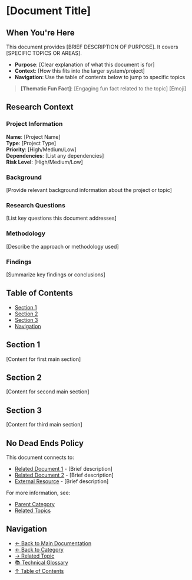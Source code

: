 # [Document Title]

## When You're Here

This document provides [BRIEF DESCRIPTION OF PURPOSE]. It covers [SPECIFIC TOPICS OR AREAS].

- **Purpose**: [Clear explanation of what this document is for]
- **Context**: [How this fits into the larger system/project]
- **Navigation**: Use the table of contents below to jump to specific topics

> **[Thematic Fun Fact]**: [Engaging fun fact related to the topic] [Emoji]

## Research Context

### Project Information

**Name**: [Project Name]  
**Type**: [Project Type]  
**Priority**: [High/Medium/Low]  
**Dependencies**: [List any dependencies]  
**Risk Level**: [High/Medium/Low]

### Background

[Provide relevant background information about the project or topic]

### Research Questions

[List key questions this document addresses]

### Methodology

[Describe the approach or methodology used]

### Findings

[Summarize key findings or conclusions]

## Table of Contents

- [Section 1](#section-1)
- [Section 2](#section-2)
- [Section 3](#section-3)
- [Navigation](#navigation)

## Section 1

[Content for first main section]

## Section 2

[Content for second main section]

## Section 3

[Content for third main section]

## No Dead Ends Policy

This document connects to:
- [Related Document 1](path/to/related-doc1.md) - [Brief description]
- [Related Document 2](path/to/related-doc2.md) - [Brief description]
- [External Resource](https://example.com) - [Brief description]

For more information, see:
- [Parent Category](../../category/)
- [Related Topics](../related/)

## Navigation

- [← Back to Main Documentation](../README.md)
- [← Back to Category](../)
- [→ Related Topic](../related-topic/)
- [📚 Technical Glossary](../../docs/GLOSSARY.md)
- [↑ Table of Contents](#table-of-contents)
